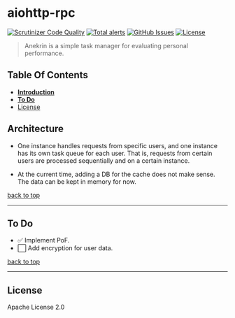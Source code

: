 # aiohttp-rpc

[![Scrutinizer Code Quality](https://img.shields.io/scrutinizer/g/expert-m/anekrin.svg?style=flat)](https://scrutinizer-ci.com/g/expert-m/anekrin/?branch=master)
[![Total alerts](https://img.shields.io/lgtm/alerts/g/expert-m/anekrin.svg?style=flat)](https://lgtm.com/projects/g/expert-m/anekrin/alerts/)
[![GitHub Issues](https://img.shields.io/github/issues/expert-m/anekrin.svg?style=flat)](https://github.com/expert-m/anekrin/issues)
[![License](https://img.shields.io/badge/license-MIT%2FApache--2.0-blue)](https://choosealicense.com/licenses/apache-2.0/)

> Anekrin is a simple task manager for evaluating personal performance.

## Table Of Contents
- **[Introduction](#Introduction)**
- **[To Do](#to-do)**
- [License](#license)

## Architecture

* One instance handles requests from specific users, and one instance has its own task queue for each user. That is, requests from certain users are processed sequentially and on a certain instance.

* At the current time, adding a DB for the cache does not make sense. The data can be kept in memory for now.

[back to top](#table-of-contents)

---

## To Do

* ✅ Implement PoF.
* ⬜️ Add encryption for user data.


[back to top](#table-of-contents)

---

## License
Apache License 2.0
